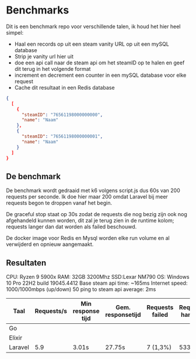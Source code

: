 # Benchmarks

Dit is een benchmark repo voor verschillende talen, ik houd het hier heel simpel:
- Haal een records op uit een steam vanity URL op uit een mySQL database
- Strip je vanity url hier uit
- doe een api call naar de steam api om het steamID op te halen en geef dit terug in het volgende format
- increment en decrement een counter in een mySQL database voor elke request
- Cache dit resultaat in een Redis database
```json
{
  [
    {
      "steamID": "76561198000000000",
      "name": "Naam"
    },
    {
      "steamID": "76561198000000001",
      "name": "Naam"
    }
  ]
}
```

## De benchmark
De benchmark wordt gedraaid met k6 volgens script.js dus 60s van 200 requests per seconde.
Ik doe hier maar 200 omdat Laravel bij meer requests begon te droppen vanaf het begin.

De graceful stop staat op 30s zodat de requests die nog bezig zijn ook nog afgehandeld kunnen worden, dit zal je terug zien in de runtime kolom; requests langer dan dat worden als failed beschouwd.

De docker image voor Redis en Mysql worden elke run volume en al verwijderd en opnieuw aangemaakt.

## Resultaten
CPU: Ryzen 9 5900x
RAM: 32GB 3200Mhz
SSD:Lexar NM790
OS: Windows 10 Pro 22H2 build 19045.4412
Base steam api time: ~165ms
Internet speed: 1000/1000mbps (up/down)
50 ping to steam api average: 2ms

| Taal    | Requests/s | Min response tijd | Gem. responsetijd | Requests failed | Requests handled | runtime |
|---------|------------|-------------------|-------------------|-----------------|------------------|---------|
| Go      |            |                   |                   |                 |                  |         |
| Elixir  |            |                   |                   |                 |                  |         |
| Laravel | 5.9        | 3.01s             | 27.75s            | 7 (1,3%)        | 533              | 90s     |